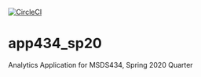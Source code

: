 [![CircleCI](https://circleci.com/<gh>/<tjwatt15>/<app434_sp20>.svg?style=svg&circle-token=<c895447c45a86a2ff79ede4315b0dff296771a91>)](<https://app.circleci.com/pipelines/github/tjwatt15/app434_sp20>)

# app434_sp20
Analytics Application for MSDS434, Spring 2020 Quarter
